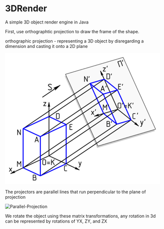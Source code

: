 # 3DRender
A simple 3D object render engine in Java


First, use orthographtic projection to draw the frame of the shape.

orthographic projection - representing a 3D object by disregarding a dimension and casting it onto a 2D plane

![orthographic projection demo](Ortho-Projection.png)

The projectors are parallel lines that run perpendicular to the plane of projection

<img width="661" alt="Parallel-Projection" src="https://github.com/oZep/3DRender/assets/97713154/17c71699-4fc1-409b-ac3a-a6e1f85ab23d">

We rotate the object using these matrix transformations, any rotation in 3d can be represented by rotations of YX, ZY, and ZX


